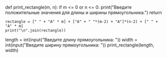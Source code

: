 def print_rectangle(m, n):
    if m <= 0 or n <= 0:
        print("Введите положительные значения для длины и ширины прямоугольника.")
        return
    
    rectangle = [" " + "A" * m] + ["A" + " "*(m-2) + "A"]*(n-2) + [" " + "A" * m]
    print("\n".join(rectangle))

length = int(input("Введите длину прямоугольника: "))
width = int(input("Введите ширину прямоугольника: "))
print_rectangle(length, width)

